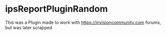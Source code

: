 # ipsReportPluginRandom
This was a Plugin made to work with https://invisioncommunity.com forums, but was later scrapped
